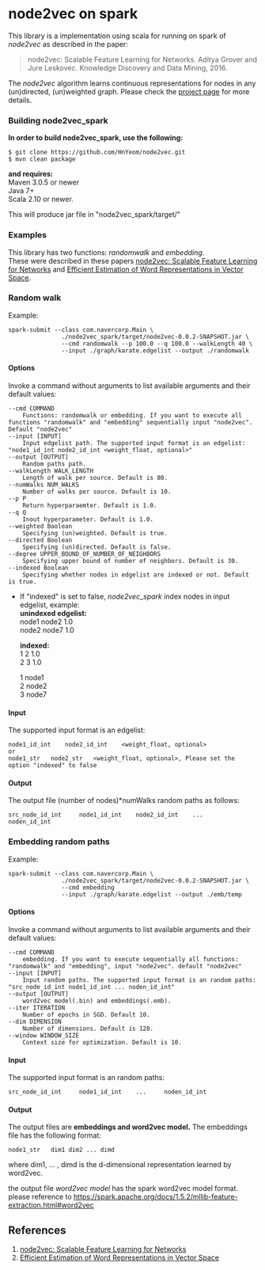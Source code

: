 # node2vec on spark

This library is a implementation using scala for running on spark of *node2vec* as described in the paper:
> node2vec: Scalable Feature Learning for Networks.
> Aditya Grover and Jure Leskovec.
> Knowledge Discovery and Data Mining, 2016.
> <Insert paper link>

The *node2vec* algorithm learns continuous representations for nodes in any (un)directed, (un)weighted graph. Please check the [project page](https://snap.stanford.edu/node2vec/) for more details. 


### Building node2vec_spark
**In order to build node2vec_spark, use the following:**

```
$ git clone https://github.com/HnYeom/node2vec.git
$ mvn clean package
```

**and requires:**<br/>
Maven 3.0.5 or newer<br/>
Java 7+<br/>
Scala 2.10 or newer.

This will produce jar file in "node2vec_spark/target/"

### Examples
This library has two functions: *randomwalk* and *embedding*. <br/> 
These were described in these papers [node2vec: Scalable Feature Learning for Networks](http://arxiv.org/abs/1607.00653) and [Efficient Estimation of Word Representations in Vector Space](https://arxiv.org/abs/1301.3781).

### Random walk
Example:
	
	spark-submit --class com.navercorp.Main \ 
				   ./node2vec_spark/target/node2vec-0.0.2-SNAPSHOT.jar \
				   --cmd randomwalk --p 100.0 --q 100.0 --walkLength 40 \				  				  
				   --input ./graph/karate.edgelist --output ./randomwalk

#### Options
Invoke a command without arguments to list available arguments and their default values:

```
--cmd COMMAND
	Functions: randomwalk or embedding. If you want to execute all functions "randomwalk" and "embedding" sequentially input "node2vec". Default "node2vec"
--input [INPUT]
	Input edgelist path. The supported input format is an edgelist: "node1_id_int node2_id_int <weight_float, optional>"
--output [OUTPUT]
	Random paths path.
--walkLength WALK_LENGTH
	Length of walk per source. Default is 80.
--numWalks NUM_WALKS
	Number of walks per source. Default is 10.
--p P
	Return hyperparaemter. Default is 1.0.
--q Q
	Inout hyperparameter. Default is 1.0.
--weighted Boolean
	Specifying (un)weighted. Default is true.
--directed Boolean
	Specifying (un)directed. Default is false.
--degree UPPER_BOUND_OF_NUMBER_OF_NEIGHBORS
	Specifying upper bound of number of neighbors. Default is 30.
--indexed Boolean
	Specifying whether nodes in edgelist are indexed or not. Default is true.
```

* If "indexed" is set to false, *node2vec_spark* index nodes in input edgelist, example: <br/>
  **unindexed edgelist:**<br/>
  node1 	node2 	1.0<br/>
  node2 	node7 	1.0<br/>
  
  **indexed:**<br/>
  1 	2 	1.0<br/>
  2 	3 	1.0<br/>

  1 	node1<br/>
  2 	node2<br/>
  3 	node7

#### Input
The supported input format is an edgelist:

	node1_id_int 	node2_id_int 	<weight_float, optional>
	or
	node1_str 	node2_str 	<weight_float, optional>, Please set the option "indexed" to false


#### Output
The output file (number of nodes)*numWalks random paths as follows:

	src_node_id_int 	node1_id_int 	node2_id_int 	... 	noden_id_int


### Embedding random paths
Example:
	
	spark-submit --class com.navercorp.Main \
				   ./node2vec_spark/target/node2vec-0.0.2-SNAPSHOT.jar \
				   --cmd embedding 
				   --input ./graph/karate.edgelist --output ./emb/temp

#### Options
Invoke a command without arguments to list available arguments and their default values:

```
--cmd COMMAND
	embedding. If you want to execute sequentially all functions: "randomwalk" and "embedding", input "node2vec". default "node2vec"
--input [INPUT]
	Input random paths. The supported input format is an random paths: "src_node_id_int node1_id_int ... noden_id_int"
--output [OUTPUT]
	word2vec model(.bin) and embeddings(.emb).
--iter ITERATION
	Number of epochs in SGD. Default 10.
--dim DIMENSION
	Number of dimensions. Default is 128.
--window WINDOW_SIZE
	Context size for optimization. Default is 10.

```

#### Input
The supported input format is an random paths:

	src_node_id_int 	node1_id_int 	... 	noden_id_int

#### Output
The output files are **embeddings and word2vec model.** The embeddings file has the following format: 

	node1_str 	dim1 dim2 ... dimd

where dim1, ... , dimd is the d-dimensional representation learned by word2vec.

the output file *word2vec model* has the spark word2vec model format. please reference to https://spark.apache.org/docs/1.5.2/mllib-feature-extraction.html#word2vec

## References
1. [node2vec: Scalable Feature Learning for Networks](http://arxiv.org/abs/1607.00653)
2. [Efficient Estimation of Word Representations in Vector Space](https://arxiv.org/abs/1301.3781)